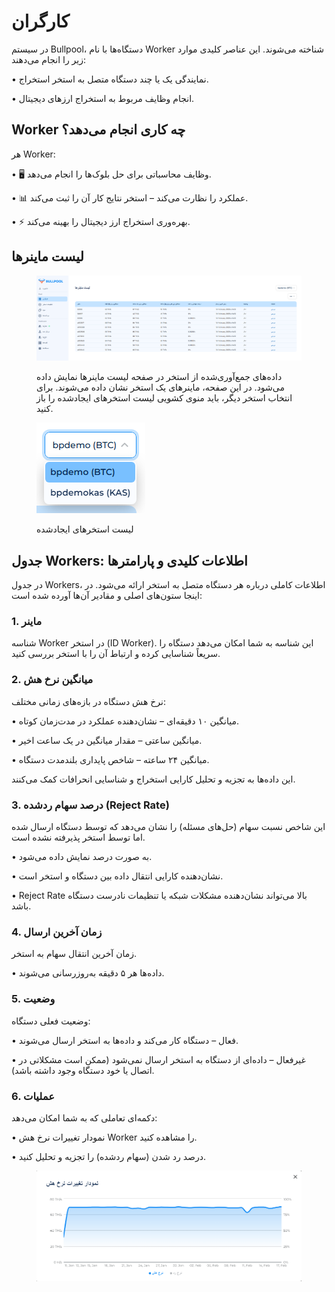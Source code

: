 # کارگران

در سیستم Bullpool، دستگاه‌ها با نام Worker شناخته می‌شوند. این عناصر کلیدی موارد زیر را انجام می‌دهند:

• نمایندگی یک یا چند دستگاه متصل به استخر استخراج.

• انجام وظایف مربوط به استخراج ارزهای دیجیتال.

## Worker چه کاری انجام می‌دهد؟

هر Worker:

• 🖥️ وظایف محاسباتی برای حل بلوک‌ها را انجام می‌دهد.

• 📊 عملکرد را نظارت می‌کند – استخر نتایج کار آن را ثبت می‌کند.

• ⚡ بهره‌وری استخراج ارز دیجیتال را بهینه می‌کند.

## لیست ماینرها

<figure><img src="../../.gitbook/assets/Снимок экрана 2025-02-18 141803.png" alt=""><figcaption><p>داده‌های جمع‌آوری‌شده از استخر در صفحه لیست ماینرها نمایش داده می‌شود. در این صفحه، ماینرهای یک استخر نشان داده می‌شوند. برای انتخاب استخر دیگر، باید منوی کشویی لیست استخرهای ایجادشده را باز کنید.</p></figcaption></figure>

<figure><img src="../../.gitbook/assets/image.png" alt=""><figcaption><p>لیست استخرهای ایجادشده</p></figcaption></figure>

## **جدول Workers: اطلاعات کلیدی و پارامترها**

در جدول Workers، اطلاعات کاملی درباره هر دستگاه متصل به استخر ارائه می‌شود. در اینجا ستون‌های اصلی و مقادیر آن‌ها آورده شده است:

### **1. ماینر**

شناسه Worker در استخر (ID Worker). این شناسه به شما امکان می‌دهد دستگاه را سریعاً شناسایی کرده و ارتباط آن را با استخر بررسی کنید.

### **2. میانگین نرخ هش**

نرخ هش دستگاه در بازه‌های زمانی مختلف:

• میانگین ۱۰ دقیقه‌ای – نشان‌دهنده عملکرد در مدت‌زمان کوتاه.

• میانگین ساعتی – مقدار میانگین در یک ساعت اخیر.

• میانگین ۲۴ ساعته – شاخص پایداری بلندمدت دستگاه.

این داده‌ها به تجزیه و تحلیل کارایی استخراج و شناسایی انحرافات کمک می‌کنند.

### **3. درصد سهام ردشده (Reject Rate)**

این شاخص نسبت سهام (حل‌های مسئله) را نشان می‌دهد که توسط دستگاه ارسال شده اما توسط استخر پذیرفته نشده است.

• به صورت درصد نمایش داده می‌شود.

• نشان‌دهنده کارایی انتقال داده بین دستگاه و استخر است.

• Reject Rate بالا می‌تواند نشان‌دهنده مشکلات شبکه یا تنظیمات نادرست دستگاه باشد.

### **4. زمان آخرین ارسال**

زمان آخرین انتقال سهام به استخر.

• داده‌ها هر ۵ دقیقه به‌روزرسانی می‌شوند.

### **5. وضعیت**

وضعیت فعلی دستگاه:

• فعال – دستگاه کار می‌کند و داده‌ها به استخر ارسال می‌شوند.

• غیرفعال – داده‌ای از دستگاه به استخر ارسال نمی‌شود (ممکن است مشکلاتی در اتصال یا خود دستگاه وجود داشته باشد).

### **6. عملیات**

دکمه‌ای تعاملی که به شما امکان می‌دهد:

• نمودار تغییرات نرخ هش Worker را مشاهده کنید.

• درصد رد شدن (سهام ردشده) را تجزیه و تحلیل کنید.

<figure><img src="../../.gitbook/assets/image (35).png" alt=""><figcaption></figcaption></figure>
